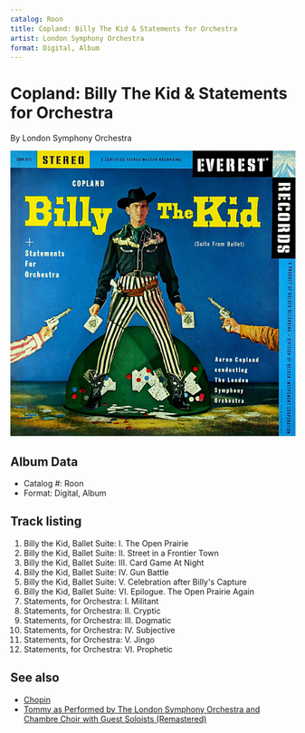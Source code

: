 ```yaml
---
catalog: Roon
title: Copland: Billy The Kid & Statements for Orchestra
artist: London Symphony Orchestra
format: Digital, Album
---
```


# Copland: Billy The Kid & Statements for Orchestra

By London Symphony Orchestra

![](../../assets/albumcovers/London_Symphony_Orchestra-Copland-_Billy_The_Kid_and_Statements_for_Orchestra.png)

## Album Data

- Catalog #: Roon
- Format: Digital, Album


## Track listing


1. Billy the Kid, Ballet Suite: I. The Open Prairie
2. Billy the Kid, Ballet Suite: II. Street in a Frontier Town
3. Billy the Kid, Ballet Suite: III. Card Game At Night
4. Billy the Kid, Ballet Suite: IV. Gun Battle
5. Billy the Kid, Ballet Suite: V. Celebration after Billy's Capture
6. Billy the Kid, Ballet Suite: VI. Epilogue. The Open Prairie Again
7. Statements, for Orchestra: I. Militant
8. Statements, for Orchestra: II. Cryptic
9. Statements, for Orchestra: III. Dogmatic
10. Statements, for Orchestra: IV. Subjective
11. Statements, for Orchestra: V. Jingo
12. Statements, for Orchestra: VI. Prophetic


## See also

- [Chopin](Chopin-_Piano_Concerto_No_1_-_Liszt-_Piano_Concerto_No_1.md)
- [Tommy as Performed by The London Symphony Orchestra and Chambre Choir with Guest Soloists (Remastered)](Tommy_as_Performed_by_The_London_Symphony_Orchestra_and_Chambre_Choir_with_Guest_Soloists_Remastered.md)
